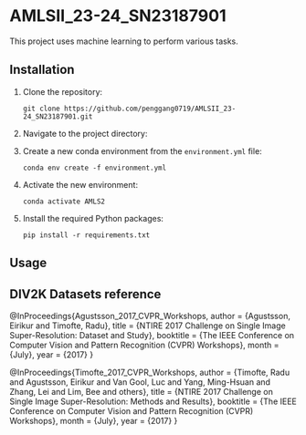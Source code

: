 # AMLSII_23-24_SN23187901

This project uses machine learning to perform various tasks.

## Installation

1. Clone the repository:
    ```
    git clone https://github.com/penggang0719/AMLSII_23-24_SN23187901.git
    ```

2. Navigate to the project directory:

3. Create a new conda environment from the `environment.yml` file:
    ```
    conda env create -f environment.yml
    ```

4. Activate the new environment:
    ```
    conda activate AMLS2
    ```

5. Install the required Python packages:
    ```
    pip install -r requirements.txt
    ```

## Usage


## DIV2K Datasets reference

@InProceedings{Agustsson_2017_CVPR_Workshops,
	author = {Agustsson, Eirikur and Timofte, Radu},
	title = {NTIRE 2017 Challenge on Single Image Super-Resolution: Dataset and Study},
	booktitle = {The IEEE Conference on Computer Vision and Pattern Recognition (CVPR) Workshops},
	month = {July},
	year = {2017}
} 

@InProceedings{Timofte_2017_CVPR_Workshops,
author = {Timofte, Radu and Agustsson, Eirikur and Van Gool, Luc and Yang, Ming-Hsuan and Zhang, Lei and Lim, Bee and others},
title = {NTIRE 2017 Challenge on Single Image Super-Resolution: Methods and Results},
booktitle = {The IEEE Conference on Computer Vision and Pattern Recognition (CVPR) Workshops},
month = {July},
year = {2017}
}
